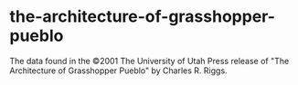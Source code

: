 # the-architecture-of-grasshopper-pueblo
The data found in the ©2001 The University of Utah Press release of "The Architecture of Grasshopper Pueblo" by Charles R. Riggs.
